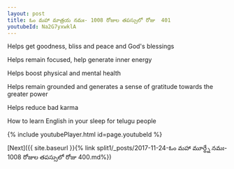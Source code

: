 ```yaml
---
layout: post
title: ఓం మహా మాత్రయ నమః- 1008 రోజుల తపస్సులో రోజు  401
youtubeId: Na2G7yxwklA
---
```

 
 
Helps get goodness, bliss and peace and God's blessings
 
Helps remain focused, help generate inner energy 
 
Helps boost physical and mental health 
 
Helps remain grounded and generates a sense of gratitude towards the greater power 
 
Helps reduce bad karma
 
How to learn English in your sleep for telugu people
 
 
 
 


{% include youtubePlayer.html id=page.youtubeId %}
 
[Next]({{ site.baseurl }}{% link split1/_posts/2017-11-24-ఓం మహా మూర్ధ్నే నమః- 1008 రోజుల తపస్సులో రోజు  400.md%})
 
